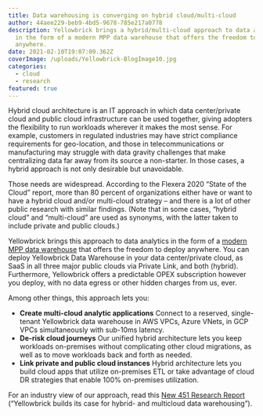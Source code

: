```yaml
---
title: Data warehousing is converging on hybrid cloud/multi-cloud
author: 44aee229-beb9-4bd5-9678-785e217a0778
description: Yellowbrick brings a hybrid/multi-cloud approach to data analytics
  in the form of a modern MPP data warehouse that offers the freedom to deploy
  anywhere.
date: 2021-02-10T19:07:09.362Z
coverImage: /uploads/Yellowbrick-BlogImage10.jpg
categories:
  - cloud
  - research
featured: true
---
```

Hybrid cloud architecture is an IT approach in which data center/private cloud and public cloud infrastructure can be used together, giving adopters the flexibility to run workloads wherever it makes the most sense. For example, customers in regulated industries may have strict compliance requirements for geo-location, and those in telecommunications or manufacturing may struggle with data gravity challenges that make centralizing data far away from its source a non-starter. In those cases, a hybrid approach is not only desirable but unavoidable.

Those needs are widespread. According to the Flexera 2020 “State of the Cloud” report, more than 80 percent of organizations either have or want to have a hybrid cloud and/or multi-cloud strategy – and there is a lot of other public research with similar findings. (Note that in some cases, “hybrid cloud” and “multi-cloud” are used as synonyms, with the latter taken to include private and public clouds.)

Yellowbrick brings this approach to data analytics in the form of a [modern MPP data warehouse](https://www.yellowbrick.com/products/data-warehouse/) that offers the freedom to deploy anywhere. You can deploy Yellowbrick Data Warehouse in your data center/private cloud, as SaaS in all three major public clouds via Private Link, and both (hybrid). Furthermore, Yellowbrick offers a predictable OPEX subscription however you deploy, with no data egress or other hidden charges from us, ever.

Among other things, this approach lets you:

* **Create multi-cloud analytic applications**
  Connect to a reserved, single-tenant Yellowbrick data warehouse in AWS VPCs, Azure VNets, in GCP VPCs simultaneously with sub-10ms latency.
* **De-risk cloud journeys**
  Our unified hybrid architecture lets you keep workloads on-premises without complicating other cloud migrations, as well as to move workloads back and forth as needed.
* **Link private and public cloud instances**
  Hybrid architecture lets you build cloud apps that utilize on-premises ETL or take advantage of cloud DR strategies that enable 100% on-premises utilization.

For an industry view of our approach, read this <a href="https://ww2.yellowbrick.com/hubfs/Briefs/451_Reprint_Yellowbrick.pdf" class="ungated-asset" id="451-research-reprint" markdown="1">New 451 Research Report</a> (“Yellowbrick builds its case for hybrid- and multicloud data warehousing”).